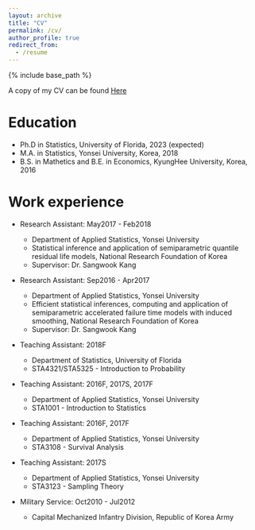 ```yaml
---
layout: archive
title: "CV"
permalink: /cv/
author_profile: true
redirect_from:
  - /resume
---
```


{% include base_path %}

A copy of my CV can be found [Here](http://woojungbae.github.io/files/CV.pdf)

Education
======
* Ph.D in Statistics, University of Florida, 2023 (expected)
* M.A. in Statistics, Yonsei University, Korea, 2018
* B.S. in Mathetics and B.E. in Economics, KyungHee University, Korea, 2016

Work experience
======
* Research Assistant: May2017 - Feb2018
  * Department of Applied Statistics, Yonsei University
  * Statistical inference and application of semiparametric quantile residual life models, National Research Foundation of Korea
  * Supervisor: Dr. Sangwook Kang
* Research Assistant: Sep2016 - Apr2017
  * Department of Applied Statistics, Yonsei University
  * Efficient statistical inferences, computing and application of semiparametric accelerated failure time models with induced smoothing, National Research Foundation of Korea
  * Supervisor: Dr. Sangwook Kang

* Teaching Assistant: 2018F
  * Department of Statistics, University of Florida
  * STA4321/STA5325 - Introduction to Probability
* Teaching Assistant: 2016F, 2017S, 2017F
  * Department of Applied Statistics, Yonsei University
  * STA1001 - Introduction to Statistics
* Teaching Assistant: 2016F, 2017F
  * Department of Applied Statistics, Yonsei University
  * STA3108 - Survival Analysis
* Teaching Assistant: 2017S
  * Department of Applied Statistics, Yonsei University
  * STA3123 - Sampling Theory

* Military Service: Oct2010 - Jul2012
  * Capital Mechanized Infantry Division, Republic of Korea Army
